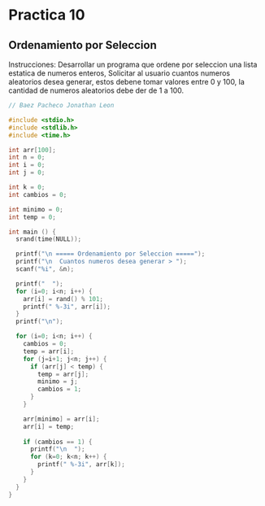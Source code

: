 # Practica 10

## Ordenamiento por Seleccion

Instrucciones:
Desarrollar un programa que ordene por seleccion una lista estatica de numeros enteros, Solicitar al usuario cuantos numeros aleatorios desea generar, estos debene tomar valores entre 0 y 100, la cantidad de numeros aleatorios debe der de 1 a 100.

``` cpp
// Baez Pacheco Jonathan Leon  

#include <stdio.h>
#include <stdlib.h>
#include <time.h>

int arr[100];
int n = 0;
int i = 0;
int j = 0;

int k = 0;
int cambios = 0;

int minimo = 0;
int temp = 0;

int main () {
  srand(time(NULL));

  printf("\n ===== Ordenamiento por Seleccion =====");
  printf("\n  Cuantos numeros desea generar > ");
  scanf("%i", &n);

  printf("  ");
  for (i=0; i<n; i++) {
    arr[i] = rand() % 101;
    printf(" %-3i", arr[i]);
  }
  printf("\n");

  for (i=0; i<n; i++) {
    cambios = 0;
    temp = arr[i];
    for (j=i+1; j<n; j++) {
      if (arr[j] < temp) {
        temp = arr[j];
        minimo = j;
        cambios = 1;
      }
    }

    arr[minimo] = arr[i];
    arr[i] = temp;
    
    if (cambios == 1) {
      printf("\n  ");
      for (k=0; k<n; k++) {
        printf(" %-3i", arr[k]);
      }
    }
  }
}
```
